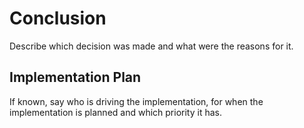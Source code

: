 # Conclusion

Describe which decision was made and what were the reasons for it.

## <a id="implementation-plan"> Implementation Plan

If known, say who is driving the implementation, for when the
implementation is planned and which priority it has.
